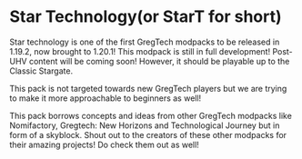 # Star Technology(or StarT for short)

Star technology is one of the first GregTech modpacks to be released in 1.19.2, now brought to 1.20.1! This modpack is still in full development! Post-UHV content will be coming soon! However, it should be playable up to the Classic Stargate.

This pack is not targeted towards new GregTech players but we are trying to make it more approachable to beginners as well!

This pack borrows concepts and ideas from other GregTech modpacks like Nomifactory, Gregtech: New Horizons and Technological Journey but in form of a skyblock. Shout out to the creators of these other modpacks for their amazing projects! Do check them out as well!
